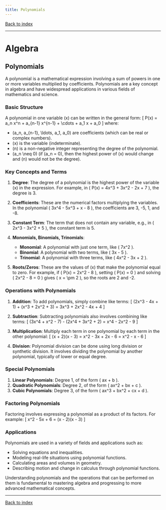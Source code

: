 ```yaml
---
title: Polynomials
---
```


[Back to index](index.html)

---
# Algebra
## Polynomials

A polynomial is a mathematical expression involving a sum of powers in one or more variables multiplied by coefficients. Polynomials are a key concept in algebra and have widespread applications in various fields of mathematics and science.

### Basic Structure

A polynomial in one variable \(x\) can be written in the general form:
\[ P(x) = a_n x^n + a_{n-1} x^{n-1} + \cdots + a_1 x + a_0 \]
where:
- \(a_n, a_{n-1}, \ldots, a_1, a_0\) are coefficients (which can be real or complex numbers).
- \(x\) is the variable (indeterminate).
- \(n\) is a non-negative integer representing the degree of the polynomial.
- \(a_n \neq 0\) (if \(a_n = 0\), then the highest power of \(x\) would change and \(n\) would not be the degree).

### Key Concepts and Terms

1. **Degree**: The degree of a polynomial is the highest power of the variable \(x\) in the expression. For example, in \( P(x) = 4x^3 + 3x^2 - 2x + 7 \), the degree is 3.

2. **Coefficients**: These are the numerical factors multiplying the variables. In the polynomial \( 3x^4 - 5x^3 + x - 8 \), the coefficients are 3, -5, 1, and -8.

3. **Constant Term**: The term that does not contain any variable, e.g., in \( 2x^3 - 3x^2 + 5 \), the constant term is 5.

4. **Monomials, Binomials, Trinomials**:
   - **Monomial**: A polynomial with just one term, like \( 7x^2 \).
   - **Binomial**: A polynomial with two terms, like \( 3x - 5 \).
   - **Trinomial**: A polynomial with three terms, like \( 4x^2 - 3x + 2 \).

5. **Roots/Zeros**: These are the values of \(x\) that make the polynomial equal to zero. For example, if \( P(x) = 2x^2 - 8 \), setting \( P(x) = 0 \) and solving \( 2x^2 - 8 = 0 \) gives \( x = \pm 2 \), so the roots are 2 and -2.

### Operations with Polynomials

1. **Addition**: To add polynomials, simply combine like terms:
   \[ (2x^3 - 4x + 1) + (x^3 + 2x^2 + 3) = 3x^3 + 2x^2 - 4x + 4 \]

2. **Subtraction**: Subtracting polynomials also involves combining like terms:
   \[ (3x^4 + x^2 - 7) - (2x^4 + 3x^2 + 2) = x^4 - 2x^2 - 9 \]

3. **Multiplication**: Multiply each term in one polynomial by each term in the other polynomial:
   \[ (x + 2)(x - 3) = x^2 - 3x + 2x - 6 = x^2 - x - 6 \]

4. **Division**: Polynomial division can be done using long division or synthetic division. It involves dividing the polynomial by another polynomial, typically of lower or equal degree.

### Special Polynomials

1. **Linear Polynomials**: Degree 1, of the form \( ax + b \).
2. **Quadratic Polynomials**: Degree 2, of the form \( ax^2 + bx + c \).
3. **Cubic Polynomials**: Degree 3, of the form \( ax^3 + bx^2 + cx + d \).

### Factoring Polynomials

Factoring involves expressing a polynomial as a product of its factors. For example:
\[ x^2 - 5x + 6 = (x - 2)(x - 3) \]

### Applications

Polynomials are used in a variety of fields and applications such as:
- Solving equations and inequalities.
- Modeling real-life situations using polynomial functions.
- Calculating areas and volumes in geometry.
- Describing motion and change in calculus through polynomial functions.

Understanding polynomials and the operations that can be performed on them is fundamental to mastering algebra and progressing to more advanced mathematical concepts.

---
[Back to index](index.html)
